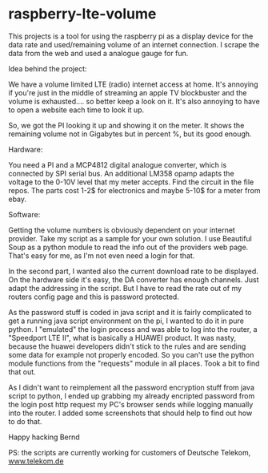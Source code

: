 raspberry-lte-volume
====================

This projects is a tool for using the raspberry pi as a display device for the data rate and used/remaining volume of an internet connection. I scrape the data from the web and used a analogue gauge for fun.

Idea behind the project:

We have a volume limited LTE (radio) internet access at home. It's annoying if you're just in the middle of streaming an apple TV blockbuster and the volume is exhausted.... so better keep a look on it. It's also annoying to have to open a website each time to look it up.

So, we got the PI looking it up and showing it on the meter. It shows the remaining volume not in Gigabytes but in percent %, but its good enough.

Hardware:

You need a PI and a MCP4812 digital analogue converter, which is connected by SPI serial bus. An additional LM358 opamp adapts the voltage to the 0-10V level that my meter accepts. Find the circuit in the file repos.
The parts cost 1-2$ for electronics and maybe 5-10$ for a meter from ebay.

Software:

Getting the volume numbers is obviously dependent on your internet provider. Take my script as a sample for your own solution. I use Beautiful Soup as a python module to read the info out of the providers web page. That's easy for me, as I'm not even need a login for that.

In the second part, I wanted also the current download rate to be displayed. On the hardware side it's easy, the DA converter has enough channels. Just adapt the addressing in the script. But I have to read the rate out of my routers config page and this is password protected.

As the password stuff is coded in java script and it is fairly complicated to get a running java script environment on the pi, I wanted to do it in pure python. I "emulated" the login process and was able to log into the router, a "Speedport LTE II", what is basically a HUAWEI product. It was nasty, because the huawei developers didn't stick to the rules and are sending some data for example not properly encoded. So you can't use the python module functions from the "requests" module in all places. Took a bit to find that out.

As I didn't want to reimplement all the password encryption stuff from java script to python, I ended up grabbing my already encripted password from the login post http request my PC's browser sends while logging manually into the router. I added some screenshots that should help to find out how to do that.

Happy hacking
Bernd

PS: the scripts are currently working for customers of Deutsche Telekom, www.telekom.de